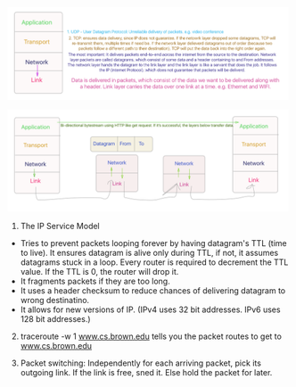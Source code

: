 ![overview](/img/4-layer-overview.png?raw=true)

![detail](/img/layer-detail.png?raw=true)

1. The IP Service Model
* Tries to prevent packets looping forever by having datagram's TTL (time to live). It ensures datagram is alive only during TTL, if not, it assumes datagrams stuck in a loop. Every router is required to decrement the TTL value. If the TTL is 0, the router will drop it. 
* It fragments packets if they are too long. 
* It uses a header checksum to reduce chances of delivering datagram to wrong destinatino. 
* It allows for new versions of IP. (IPv4 uses 32 bit addresses. IPv6 uses 128 bit addresses.)

2. traceroute -w 1 www.cs.brown.edu tells you the packet routes to get to www.cs.brown.edu

3. Packet switching: Independently for each arriving packet, pick its outgoing link. If the link is free, sned it. Else hold the packet for later. 
